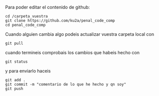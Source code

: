 Para poder editar el contenido de github:
```shell
cd /carpeta_vuestra
git clone https://github.com/ku2a/penal_code_comp
cd penal_code_comp
```

Cuando alguien cambia algo podeis actualizar vuestra carpeta local con
```shell
git pull
```
cuando termineis comprobais los cambios que habeis hecho con
```shell
git status
```
y para enviarlo haceis
```shell
git add .
git commit -m "comentario de lo que he hecho y qn soy"
git push
```
